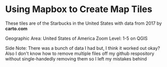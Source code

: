 # Using Mapbox to Create Map Tiles
These tiles are of the Starbucks in the United States with data from 2017 by **carto.com**
 
Geographic Area: United States of America
Zoom Level: 1-5 on QGIS

Side Note: There was a bunch of data I had but, I think it worked out okay?
Also I don't know how to remove multiple files off my github respository without single-handedly removing them so I left my mistakes behind
